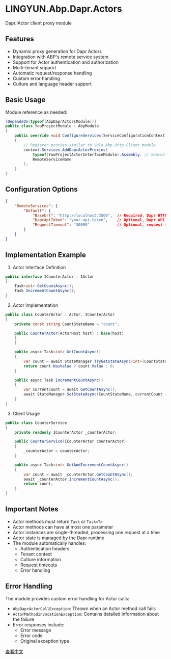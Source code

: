 # LINGYUN.Abp.Dapr.Actors

Dapr.IActor client proxy module

## Features

* Dynamic proxy generation for Dapr Actors
* Integration with ABP's remote service system
* Support for Actor authentication and authorization
* Multi-tenant support
* Automatic request/response handling
* Custom error handling
* Culture and language header support

## Basic Usage

Module reference as needed:

```csharp
[DependsOn(typeof(AbpDaprActorsModule))]
public class YouProjectModule : AbpModule
{
    public override void ConfigureServices(ServiceConfigurationContext context)
    {
        // Register proxies similar to Volo.Abp.Http.Client module
        context.Services.AddDaprActorProxies(
            typeof(YouProjectActorInterfaceModule).Assembly, // Search for IActor definitions in YouProjectActorInterfaceModule
            RemoteServiceName
        );
    }
}
```

## Configuration Options

```json
{
    "RemoteServices": {
        "Default": {
            "BaseUrl": "http://localhost:3500",  // Required, Dapr HTTP endpoint
            "DaprApiToken": "your-api-token",    // Optional, Dapr API Token
            "RequestTimeout": "30000"            // Optional, request timeout in milliseconds (default: 30000)
        }
    }
}
```

## Implementation Example

1. Actor Interface Definition

```csharp
public interface ICounterActor : IActor
{
    Task<int> GetCountAsync();
    Task IncrementCountAsync();
}
```

2. Actor Implementation

```csharp
public class CounterActor : Actor, ICounterActor
{
    private const string CountStateName = "count";

    public CounterActor(ActorHost host) : base(host)
    {
    }

    public async Task<int> GetCountAsync()
    {
        var count = await StateManager.TryGetStateAsync<int>(CountStateName);
        return count.HasValue ? count.Value : 0;
    }

    public async Task IncrementCountAsync()
    {
        var currentCount = await GetCountAsync();
        await StateManager.SetStateAsync(CountStateName, currentCount + 1);
    }
}
```

3. Client Usage

```csharp
public class CounterService
{
    private readonly ICounterActor _counterActor;

    public CounterService(ICounterActor counterActor)
    {
        _counterActor = counterActor;
    }

    public async Task<int> GetAndIncrementCountAsync()
    {
        var count = await _counterActor.GetCountAsync();
        await _counterActor.IncrementCountAsync();
        return count;
    }
}
```

## Important Notes

* Actor methods must return `Task` or `Task<T>`
* Actor methods can have at most one parameter
* Actor instances are single-threaded, processing one request at a time
* Actor state is managed by the Dapr runtime
* The module automatically handles:
  * Authentication headers
  * Tenant context
  * Culture information
  * Request timeouts
  * Error handling

## Error Handling

The module provides custom error handling for Actor calls:
* `AbpDaprActorCallException`: Thrown when an Actor method call fails
* `ActorMethodInvocationException`: Contains detailed information about the failure
* Error responses include:
  * Error message
  * Error code
  * Original exception type

[查看中文](README.md)
